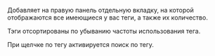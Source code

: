 Добавляет на правую панель отдельную вкладку, на которой отображаются все имеющиеся у вас теги, а также их количество.

Тэги отсортированы по убыванию частоты использования тега.

При щелчке по тегу активируется поиск по тегу.